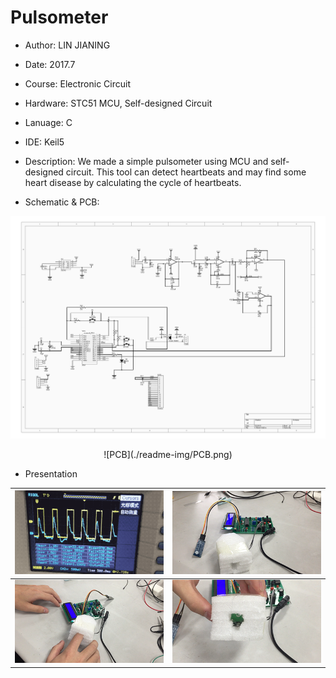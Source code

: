 # Pulsometer

- Author: LIN JIANING
- Date: 2017.7
- Course: Electronic Circuit
- Hardware: STC51 MCU, Self-designed Circuit
- Lanuage: C
- IDE: Keil5
- Description: We made a simple pulsometer using MCU and self-designed circuit. This tool can detect heartbeats and may find some heart disease by calculating the cycle of heartbeats.

- Schematic & PCB:

![circuit](./readme-img/circuit.jpg)

<center>
    ![PCB](./readme-img/PCB.png)
</center>

- Presentation

| ![wave](./readme-img/wave.gif)               | ![pulsometer1](./readme-img/pulsometer1.png) |
| -------------------------------------------- | -------------------------------------------- |
| ![pulsometer2](./readme-img/pulsometer2.png) | ![pulsometer3](./readme-img/pulsometer3.png) |

